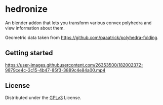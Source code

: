 # hedronize

An blender addon that lets you transform various convex polyhedra and view information about them.

Geometric data taken from https://github.com/paaatrick/polyhedra-folding.


## Getting started

https://user-images.githubusercontent.com/26353500/182002372-9879ce4c-3c15-4b47-85f3-3889c4e84a00.mp4


## License
Distributed under the [GPLv3](LICENSE) License.


